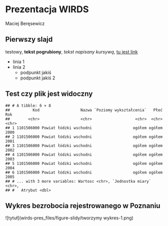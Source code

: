 # Prezentacja WIRDS
Maciej Beręsewicz  
  



## Pierwszy slajd

testowy, **tekst pogrubiony**, *tekst napisany kursywą*, [tu jest link](http://www.stat.gov.pl) 

+ linia 1
+ linia 2
    + podpunkt jakiś
    + podpunkt jakiś 2
  
## Test czy plik jest widoczny


```
## # A tibble: 6 × 8
##          Kod                  Nazwa `Poziomy wykształcenia`   Płeć   Rok
##        <chr>                  <chr>                   <chr>  <chr> <chr>
## 1 1101506000 Powiat łódzki wschodni                  ogółem ogółem  2000
## 2 1101506000 Powiat łódzki wschodni                  ogółem ogółem  2001
## 3 1101506000 Powiat łódzki wschodni                  ogółem ogółem  2002
## 4 1101506000 Powiat łódzki wschodni                  ogółem ogółem  2003
## 5 1101506000 Powiat łódzki wschodni                  ogółem ogółem  2004
## 6 1101506000 Powiat łódzki wschodni                  ogółem ogółem  2005
## # ... with 3 more variables: Wartosc <chr>, `Jednostka miary` <chr>,
## #   Atrybut <dbl>
```

## Wykres bezrobocia rejestrowanego w Poznaniu





![tytuł](wirds-pres_files/figure-slidy/tworzymy wykres-1.png)





